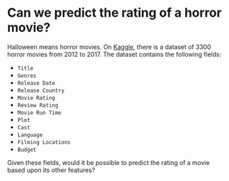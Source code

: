 # Can we predict the rating of a horror movie?

Halloween means horror movies. On [Kaggle](https://www.kaggle.com/PromptCloudHQ/imdb-horror-movie-dataset), there is a dataset of 3300 horror movies from 2012 to 2017. The dataset contains the following fields:

* `Title`
* `Genres`
* `Release Date`
* `Release Country`
* `Movie Rating`
* `Review Rating`
* `Movie Run Time`
* `Plot`
* `Cast`
* `Language`
* `Filming Locations`
* `Budget`

Given these fields, would it be possible to predict the rating of a movie based upon its other features?